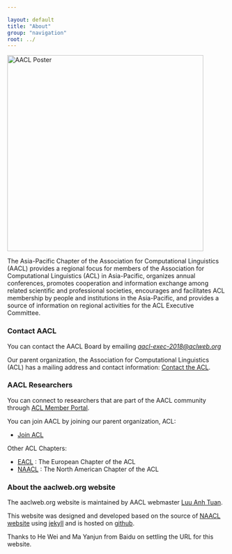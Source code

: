 ```yaml
---

layout: default
title: "About"
group: "navigation"
root: ../
---
```



<p>
<img width="450px" height="auto" src="{{ site.baseurl }}/images/asia-pacific.jpg" alt="AACL Poster">

</p>


The Asia-Pacific Chapter of the Association for Computational Linguistics (AACL) provides a regional focus for members of the Association for Computational Linguistics (ACL) in Asia-Pacific, organizes annual conferences, promotes cooperation and information exchange among related scientific and professional societies, encourages and facilitates ACL membership by people and institutions in the Asia-Pacific, and provides a source of information on regional activities for the ACL Executive Committee.

### Contact AACL

You can contact the AACL Board by emailing <i>aacl-exec-2018@aclweb.org</i> 

Our parent organization, the Association for Computational Linguistics (ACL) has a mailing address and contact information: <a href="http://www.aclweb.org/index.php?option=com_contact&Itemid=3">Contact the ACL</a>.

### AACL Researchers

You can connect to researchers that are part of the AACL community through [ACL Member Portal](http://aclweb.org/portal/).

You can join AACL by joining our parent organization, ACL:

-   [Join ACL](http://www.aclweb.org/portal/user/register)

Other ACL Chapters:

- [EACL](http://www.eacl.org/page.php?id=index) : The European Chapter of the ACL
- [NAACL](http://naacl.org/) : The North American Chapter of the ACL
 
### About the aaclweb.org website

The aaclweb.org website is maintained by AACL webmaster [Luu Anh Tuan](https://sites.google.com/site/tuanluu219/).

This website was designed and developed based on the source of [NAACL website](https://github.com/naacl-org/naacl-org.github.com) using [jekyll](http://jekyllrb.com/) and is hosted on [github](http://github.com).

Thanks to He Wei and Ma Yanjun from Baidu on settling the URL for this website.
